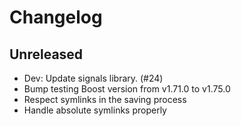 # Changelog

## Unreleased

- Dev: Update signals library. (#24)
- Bump testing Boost version from v1.71.0 to v1.75.0
- Respect symlinks in the saving process
- Handle absolute symlinks properly
